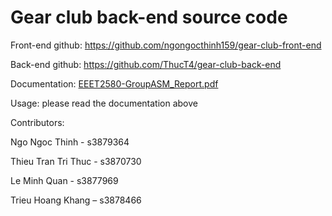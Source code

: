 # Gear club back-end source code

Front-end github: https://github.com/ngongocthinh159/gear-club-front-end

Back-end github: https://github.com/ThucT4/gear-club-back-end


Documentation: [EEET2580-GroupASM_Report.pdf](https://rmiteduau-my.sharepoint.com/:b:/g/personal/s3870730_rmit_edu_vn/EW97I9ST0NNEhjUiCrxxFUQBOtSEpHJszDvOO0JYiBy3uA?e=Xkvhmo)


Usage: please read the documentation above


Contributors:

Ngo Ngoc Thinh - s3879364

Thieu Tran Tri Thuc - s3870730

Le Minh Quan - s3877969

Trieu Hoang Khang – s3878466
